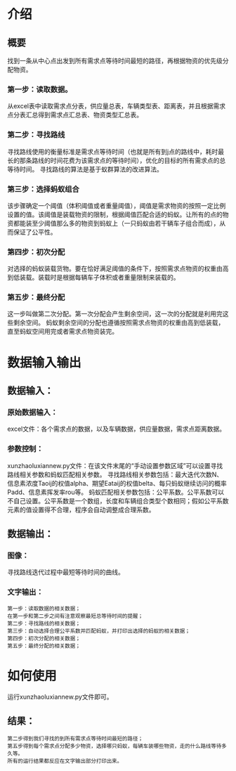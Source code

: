 # 介绍
## 概要
找到一条从中心点出发到所有需求点等待时间最短的路径，再根据物资的优先级分配物资。
### 第一步：读取数据。
  从excel表中读取需求点分表，供应量总表，车辆类型表、距离表，并且根据需求点分表汇总得到需求点汇总表、物资类型汇总表。
### 第二步：寻找路线
  寻找路线使用的衡量标准是需求点等待时间（也就是所有到j点的路线中，耗时最长的那条路线的时间花费为该需求点的等待时间），优化的目标的所有需求点的总等待时间。
  寻找路线的算法是基于蚁群算法的改进算法。
### 第三步：选择蚂蚁组合
  该步骤确定一个阈值（体积阈值或者重量阈值），阈值是需求物资的按照一定比例设置的值。该阈值是装载物资的限制，根据阈值匹配合适的蚂蚁。让所有的点的物资都能装至少阈值那么多的物资到蚂蚁上（一只蚂蚁由若干辆车子组合而成），从而保证了公平性。
### 第四步：初次分配
  对选择的蚂蚁装载货物。要在恰好满足阈值的条件下，按照需求点物资的权重由高到低装载。装载时是根据每辆车子体积或者重量限制来装载的。
### 第五步：最终分配
  这一步叫做第二次分配。第一次分配会产生剩余空间，这一次的分配就是利用完这些剩余空间。
  蚂蚁剩余空间的分配也遵循按照需求点物资的权重由高到低装载，直至蚂蚁空间用完或者需求点物资装完。
 
# 数据输入输出
## 数据输入：
  ### 原始数据输入：
  excel文件：各个需求点的数据，以及车辆数据，供应量数据，需求点距离数据。
  ### 参数控制：
  xunzhaoluxiannew.py文件：在该文件末尾的“手动设置参数区域”可以设置寻找路线相关参数和蚂蚁匹配相关参数。
  寻找路线相关参数包括：最大迭代次数N、信息素浓度Taoij的权值alpha、期望Eataij的权值belta、每只蚂蚁继续访问的概率Padd、信息素挥发率rou等。
  蚂蚁匹配相关参数包括：公平系数。公平系数可以不自己设置。公平系数是一个数组，长度和车辆组合类型个数相同；假如公平系数元素的值设置得不合理，程序会自动调整成合理系数。
## 数据输出：
  ### 图像：
  寻找路线迭代过程中最短等待时间的曲线。
  ### 文字输出：
    第一步：读取数据的相关数据；
    在第一步和第二步之间有注意观察最短总等待时间的提醒；
    第二步：寻找路线的相关数据；
    第三步：自动选择合理公平系数并匹配蚂蚁，并打印出选择的蚂蚁的相关数据；
    第四步：初次分配的相关数据；
    第五步：最终分配的相关数据；            
#  如何使用
  运行xunzhaoluxiannew.py文件即可。
  ## 结果：
    第二步得到我们寻找的到所有需求点等待时间最短的路径；
    第五步得到每个需求点分配多少物资，选择哪只蚂蚁，每辆车装哪些物资，走的什么路线等待多久等。
    所有的运行结果都反应在文字输出部分打印出来。
            
            
  
  
